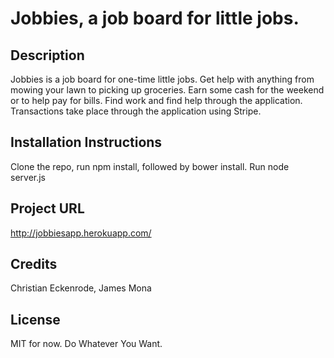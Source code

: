 **Jobbies**, a job board for little jobs.
=======

Description
-----------
Jobbies is a job board for one-time little jobs. Get help with anything from mowing your lawn to picking up groceries. Earn some cash for the weekend or to help pay for bills. Find work and find help through the application. Transactions take place through the application using Stripe.

Installation Instructions
-------------------------
Clone the repo, run npm install, followed by bower install. Run node server.js

Project URL
-----------
http://jobbiesapp.herokuapp.com/

Credits
-------
Christian Eckenrode, James Mona

License 
-------
MIT for now. Do Whatever You Want.
